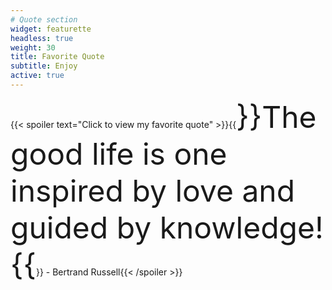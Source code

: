 ```yaml
---
# Quote section
widget: featurette
headless: true
weight: 30
title: Favorite Quote
subtitle: Enjoy
active: true
---
```

{{< spoiler text="Click to view my favorite quote" >}}{{<font size ="7">}}The good life is one inspired by love and guided by knowledge!{{</font>}} - Bertrand Russell{{< /spoiler >}}
